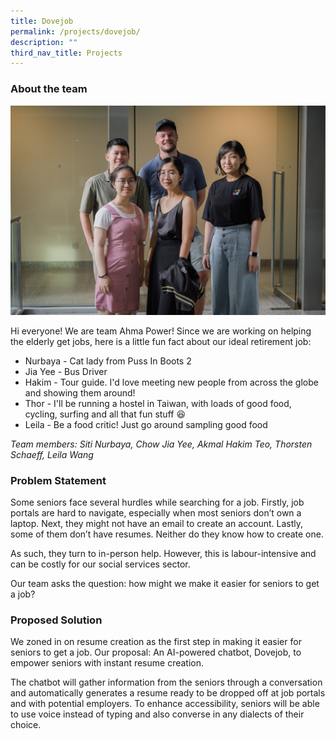 ```yaml
---
title: Dovejob
permalink: /projects/dovejob/
description: ""
third_nav_title: Projects
---
```

### About the team

![](/images/ahma%20power.jpg)

Hi everyone! We are team Ahma Power! Since we are working on helping the elderly get jobs, here is a little fun fact about our ideal retirement job:
* Nurbaya - Cat lady from Puss In Boots 2 
* Jia Yee - Bus Driver 
* Hakim - Tour guide. I'd love meeting new people from across the globe and showing them around!
* Thor - I'll be running a hostel in Taiwan, with loads of good food, cycling, surfing and all that fun stuff 😆 
* Leila - Be a food critic! Just go around sampling good food

*Team members: Siti Nurbaya, Chow Jia Yee, Akmal Hakim Teo,  Thorsten Schaeff, Leila Wang*

### Problem Statement

Some seniors face several hurdles while searching for a job. Firstly, job portals are hard to navigate, especially when most seniors don’t own a laptop. Next, they might not have an email to create an account. Lastly, some of them don’t have resumes. Neither do they know how to create one.

As such, they turn to in-person help. However, this is labour-intensive and can be costly for our social services sector.

Our team asks the question: how might we make it easier for seniors to get a job?
  

### Proposed Solution

We zoned in on resume creation as the first step in making it easier for seniors to get a job. Our proposal: An AI-powered chatbot, Dovejob, to empower seniors with instant resume creation.

The chatbot will gather information from the seniors through a conversation and automatically generates a resume ready to be dropped off at job portals and with potential employers. To enhance accessibility, seniors will be able to use voice instead of typing and also converse in any dialects of their choice.